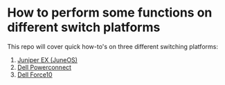# How to perform some functions on different switch platforms


This repo will cover quick how-to's on three different switching platforms:

1. [Juniper EX (JuneOS)](juneos.md)
2. [Dell Powerconnect](powerconnect.md)
3. [Dell Force10](force10.md)
